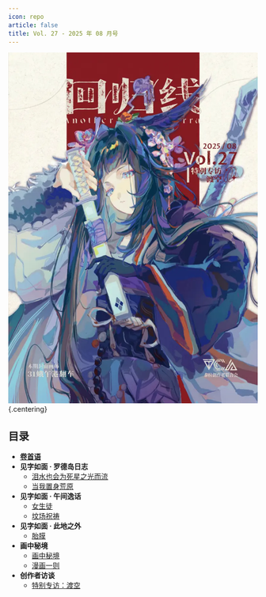 ```yaml
---
icon: repo
article: false
title: Vol. 27 - 2025 年 08 月号
---
```


![](./res/cover.webp) {.centering}

## 目录

- [**卷首语**](intro.html)
- **见字如面 · 罗德岛日志**
  - [泪水也会为死星之光而流](article1.html)
  - [当我置身荒原](article2.html)
- **见字如面 · 午间逸话**
  - [女生徒](article3.html)
  - [坟场祝祷](article4.html)
- **见字如面 · 此地之外**
  - [胎膜](article5.html)
- **画中秘境**
  - [画中秘境](paintings.html)
  - [漫画一则](comic1.html)
- **创作者访谈**
  - [特别专访：渡空](interview.html)

<FakeAds />
